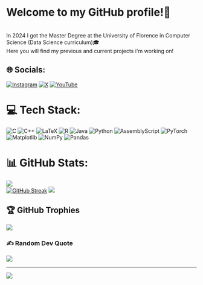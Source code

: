 
# Welcome to my GitHub profile!👋
<br> In 2024 I got the Master Degree at the University of Florence in Computer Science (Data Science curriculum)🎓<br>
Here you will find my previous and current projects i'm working on!<br>


## 🌐 Socials:
[![Instagram](https://img.shields.io/badge/Instagram-%23E4405F.svg?logo=Instagram&logoColor=white)](https://www.instagram.com/albertobiliotti21/) [![X](https://img.shields.io/badge/X-black.svg?logo=X&logoColor=white)](https://x.com/AlbeBiliotti) [![YouTube](https://img.shields.io/badge/YouTube-%23FF0000.svg?logo=YouTube&logoColor=white)](https://www.youtube.com/@albertobiliotti5035) 

# 💻 Tech Stack:
![C](https://img.shields.io/badge/c-%2300599C.svg?style=plastic&logo=c&logoColor=white) ![C++](https://img.shields.io/badge/c++-%2300599C.svg?style=plastic&logo=c%2B%2B&logoColor=white) ![LaTeX](https://img.shields.io/badge/latex-%23008080.svg?style=plastic&logo=latex&logoColor=white) ![R](https://img.shields.io/badge/r-%23276DC3.svg?style=plastic&logo=r&logoColor=white) ![Java](https://img.shields.io/badge/java-%23ED8B00.svg?style=plastic&logo=openjdk&logoColor=white) ![Python](https://img.shields.io/badge/python-3670A0?style=plastic&logo=python&logoColor=ffdd54) ![AssemblyScript](https://img.shields.io/badge/assembly%20script-%23000000.svg?style=plastic&logo=assemblyscript&logoColor=white) ![PyTorch](https://img.shields.io/badge/PyTorch-%23EE4C2C.svg?style=plastic&logo=PyTorch&logoColor=white) ![Matplotlib](https://img.shields.io/badge/Matplotlib-%23ffffff.svg?style=plastic&logo=Matplotlib&logoColor=black) ![NumPy](https://img.shields.io/badge/numpy-%23013243.svg?style=plastic&logo=numpy&logoColor=white) ![Pandas](https://img.shields.io/badge/pandas-%23150458.svg?style=plastic&logo=pandas&logoColor=white)
# 📊 GitHub Stats:
![](https://github-readme-stats.vercel.app/api?username=Albe21072000&theme=radical&hide_border=false&include_all_commits=false&count_private=false)<br/>
[![GitHub Streak](https://github-readme-streak-stats.herokuapp.com?user=Albe21072000&theme=dark&hide_border=true)](https://git.io/streak-stats)
![](https://github-readme-stats.vercel.app/api/top-langs/?username=Albe21072000&theme=radical&hide_border=false&include_all_commits=false&count_private=false&layout=compact)

## 🏆 GitHub Trophies
![](https://github-profile-trophy.vercel.app/?username=Albe21072000&theme=radical&no-frame=false&no-bg=true&margin-w=4)

### ✍️ Random Dev Quote
![](https://quotes-github-readme.vercel.app/api?type=vetical&theme=tokyonight)

---
![](https://komarev.com/ghpvc/?username=Albe21072000)

<!-- Proudly created with GPRM ( https://gprm.itsvg.in ) -->
